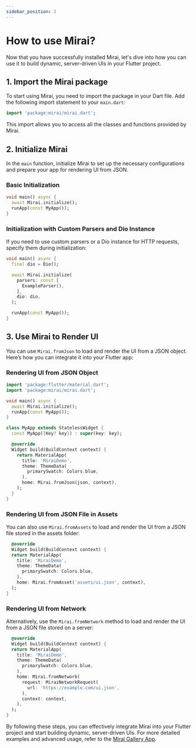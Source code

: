 ```yaml
---
sidebar_position: 2
---
```


# How to use Mirai?

Now that you have successfully installed Mirai, let's dive into how you can use it to build dynamic, server-driven UIs in your Flutter project.

## 1. Import the Mirai package

To start using Mirai, you need to import the package in your Dart file. Add the following import statement to your `main.dart`:

```dart
import 'package:mirai/mirai.dart';
```

This import allows you to access all the classes and functions provided by Mirai.

## 2. Initialize Mirai

In the `main` function, initialize Mirai to set up the necessary configurations and prepare your app for rendering UI from JSON.

### Basic Initialization
```dart
void main() async {
  await Mirai.initialize();
  runApp(const MyApp());
}
```

### Initialization with Custom Parsers and Dio Instance
If you need to use custom parsers or a Dio instance for HTTP requests, specify them during initialization:

```dart
void main() async {
  final dio = Dio();

  await Mirai.initialize(
    parsers: const [
      ExampleParser(),
    ],
    dio: dio,
  );

  runApp(const MyApp());
}
```

## 3. Use Mirai to Render UI

You can use `Mirai.fromJson` to load and render the UI from a JSON object. Here’s how you can integrate it into your Flutter app:

### Rendering UI from JSON Object
```dart
import 'package:flutter/material.dart';
import 'package:mirai/mirai.dart';

void main() async {
  await Mirai.initialize();
  runApp(const MyApp());
}

class MyApp extends StatelessWidget {
  const MyApp({Key? key}) : super(key: key);

  @override
  Widget build(BuildContext context) {
    return MaterialApp(
      title: 'MiraiDemo',
      theme: ThemeData(
        primarySwatch: Colors.blue,
      ),
      home: Mirai.fromJson(json, context),
    );
  }
}
```

### Rendering UI from JSON File in Assets

You can also use `Mirai.fromAssets` to load and render the UI from a JSON file stored in the assets folder:

```dart
  @override
  Widget build(BuildContext context) {
  return MaterialApp(
    title: 'MiraiDemo',
    theme: ThemeData(
      primarySwatch: Colors.blue,
    ),
    home: Mirai.fromAsset('assets/ui.json', context),
  );
}
```

### Rendering UI from Network

Alternatively, use the `Mirai.fromNetwork` method to load and render the UI from a JSON file stored on a server:

```dart
  @override
  Widget build(BuildContext context) {
  return MaterialApp(
    title: 'MiraiDemo',
    theme: ThemeData(
      primarySwatch: Colors.blue,
    ),
    home: Mirai.fromNetwork(
      request: MiraiNetworkRequest(
        url: 'https://example.com/ui.json',
      ), 
      context: context,
    ),
  );
}
```

By following these steps, you can effectively integrate Mirai into your Flutter project and start building dynamic, server-driven UIs. For more detailed examples and advanced usage, refer to the [Mirai Gallery App](https://github.com/Securrency-OSS/mirai/tree/dev/examples/mirai_gallery).
